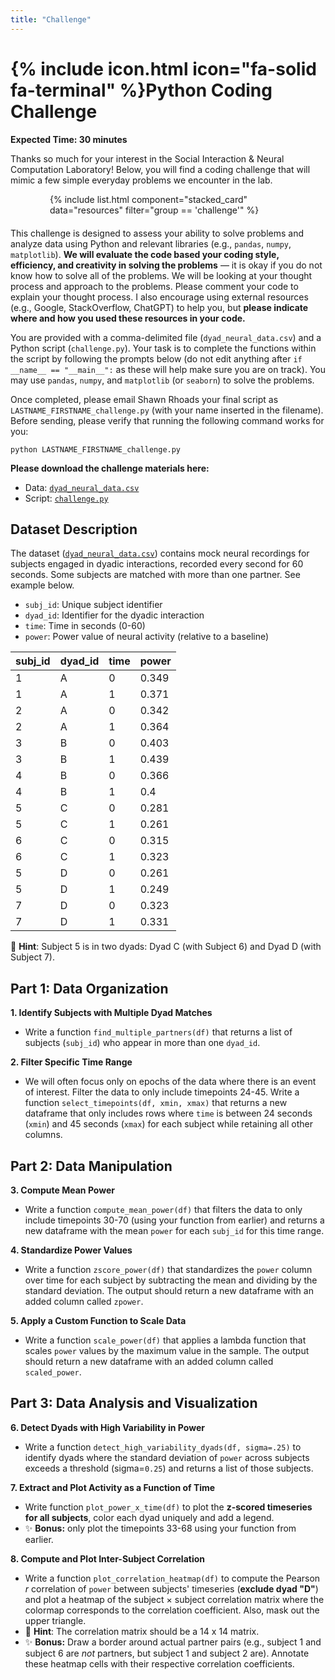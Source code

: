 ```yaml
---
title: "Challenge"
---
```

# {% include icon.html icon="fa-solid fa-terminal" %}Python Coding Challenge
**Expected Time: 30 minutes**

Thanks so much for your interest in the Social Interaction & Neural Computation Laboratory! Below, you will find a coding challenge that will mimic a few simple everyday problems we encounter in the lab. 

<!-- create div width 75% and center --> 
<div style="width: 75%; margin: 0 auto; margin-bottom: 20px;">
{% include list.html component="stacked_card" data="resources" filter="group == 'challenge'" %}
</div>

This challenge is designed to assess your ability to solve problems and analyze data using Python and relevant libraries (e.g., `pandas`, `numpy`, `matplotlib`). **We will evaluate the code based your coding style, efficiency, and creativity in solving the problems** — it is okay if you do not know how to solve all of the problems. We will be looking at your thought process and approach to the problems. Please comment your code to explain your thought process. I also encourage using external resources (e.g., Google, StackOverflow, ChatGPT) to help you, but **please indicate where and how you used these resources in your code.**

You are provided with a comma-delimited file (`dyad_neural_data.csv`) and a Python script (`challenge.py`). Your task is to complete the functions within the script by following the prompts below (do not edit anything after `if __name__ == "__main__":` as these will help make sure you are on track). You may use `pandas`, `numpy`, and `matplotlib` (or `seaborn`) to solve the problems. 

Once completed, please email Shawn Rhoads your final script as `LASTNAME_FIRSTNAME_challenge.py` (with your name inserted in the filename). Before sending, please verify that running the following command works for you:
```{python}
python LASTNAME_FIRSTNAME_challenge.py
```

**Please download the challenge materials here:**
- Data: [`dyad_neural_data.csv`](/apply/dyad_neural_data.csv)
- Script: [`challenge.py`](/apply/challenge.py)

## Dataset Description

The dataset ([`dyad_neural_data.csv`](/apply/dyad_neural_data.csv)) contains mock neural recordings for subjects engaged in dyadic interactions, recorded every second for 60 seconds. Some subjects are matched with more than one partner. See example below.

- `subj_id`: Unique subject identifier  
- `dyad_id`: Identifier for the dyadic interaction  
- `time`: Time in seconds (0-60)
- `power`: Power value of neural activity (relative to a baseline)

<table>
    <thead>
        <tr>
            <th>subj_id</th>
            <th>dyad_id</th>
            <th>time</th>
            <th>power</th>
        </tr>
    </thead>
    <tbody>
        <tr>
            <td>1</td>
            <td>A</td>
            <td>0</td>
            <td>0.349</td>
        </tr>
        <tr>
            <td>1</td>
            <td>A</td>
            <td>1</td>
            <td>0.371</td>
        </tr>
        <tr>
            <td>2</td>
            <td>A</td>
            <td>0</td>
            <td>0.342</td>
        </tr>
        <tr>
            <td>2</td>
            <td>A</td>
            <td>1</td>
            <td>0.364</td>
        </tr>
        <tr>
            <td>3</td>
            <td>B</td>
            <td>0</td>
            <td>0.403</td>
        </tr>
        <tr>
            <td>3</td>
            <td>B</td>
            <td>1</td>
            <td>0.439</td>
        </tr>
        <tr>
            <td>4</td>
            <td>B</td>
            <td>0</td>
            <td>0.366</td>
        </tr>
        <tr>
            <td>4</td>
            <td>B</td>
            <td>1</td>
            <td>0.4</td>
        </tr>
        <tr>
            <td>5</td>
            <td>C</td>
            <td>0</td>
            <td>0.281</td>
        </tr>
        <tr>
            <td>5</td>
            <td>C</td>
            <td>1</td>
            <td>0.261</td>
        </tr>
        <tr>
            <td>6</td>
            <td>C</td>
            <td>0</td>
            <td>0.315</td>
        </tr>
        <tr>
            <td>6</td>
            <td>C</td>
            <td>1</td>
            <td>0.323</td>
        </tr>
        <tr>
            <td>5</td>
            <td>D</td>
            <td>0</td>
            <td>0.261</td>
        </tr>
        <tr>
            <td>5</td>
            <td>D</td>
            <td>1</td>
            <td>0.249</td>
        </tr>
        <tr>
            <td>7</td>
            <td>D</td>
            <td>0</td>
            <td>0.323</td>
        </tr>
        <tr>
            <td>7</td>
            <td>D</td>
            <td>1</td>
            <td>0.331</td>
        </tr>
    </tbody>
</table>

🚨 **Hint**: Subject 5 is in two dyads: Dyad C (with Subject 6) and Dyad D (with Subject 7).

## **Part 1: Data Organization**
**1. Identify Subjects with Multiple Dyad Matches**  
   - Write a function `find_multiple_partners(df)` that returns a list of subjects (`subj_id`) who appear in more than one `dyad_id`.

**2. Filter Specific Time Range**
   - We will often focus only on epochs of the data where there is an event of interest. Filter the data to only include timepoints 24-45. Write a function `select_timepoints(df, xmin, xmax)` that returns a new dataframe that only includes rows where `time` is between 24 seconds (`xmin`) and 45 seconds (`xmax`) for each subject while retaining all other columns.

## **Part 2: Data Manipulation**
**3. Compute Mean Power**  
   - Write a function `compute_mean_power(df)` that filters the data to only include timepoints 30-70 (using your function from earlier) and returns a new dataframe with the mean `power` for each `subj_id` for this time range.

**4. Standardize Power Values**  
   - Write a function `zscore_power(df)` that standardizes the `power` column over time for each subject by subtracting the mean and dividing by the standard deviation. The output should return a new dataframe with an added column called `zpower`. 

**5. Apply a Custom Function to Scale Data**  
   - Write a function `scale_power(df)` that applies a lambda function that scales `power` values by the maximum value in the sample. The output should return a new dataframe with an added column called `scaled_power`.

## **Part 3: Data Analysis and Visualization**
**6. Detect Dyads with High Variability in Power**  
   - Write a function `detect_high_variability_dyads(df, sigma=.25)` to identify dyads where the standard deviation of `power` across subjects exceeds a threshold (sigma=`0.25`) and returns a list of those subjects. 

**7. Extract and Plot Activity as a Function of Time**  
   - Write function `plot_power_x_time(df)` to plot the **z-scored timeseries for all subjects**, color each dyad uniquely and add a legend.
   - ✨ **Bonus:** only plot the timepoints 33-68 using your function from earlier.

**8. Compute and Plot Inter-Subject Correlation**  
   - Write a function `plot_correlation_heatmap(df)` to compute the Pearson *r* correlation of `power` between subjects' timeseries (**exclude dyad "D"**) and plot a heatmap of the subject × subject correlation matrix where the colormap corresponds to the correlation coefficient. Also, mask out the upper triangle.
   - 🚨 **Hint**: The correlation matrix should be a 14 x 14 matrix.
   - ✨ **Bonus:** Draw a border around actual partner pairs (e.g., subject 1 and subject 6 are *not* partners, but subject 1 and subject 2 are). Annotate these heatmap cells with their respective correlation coefficients. 
